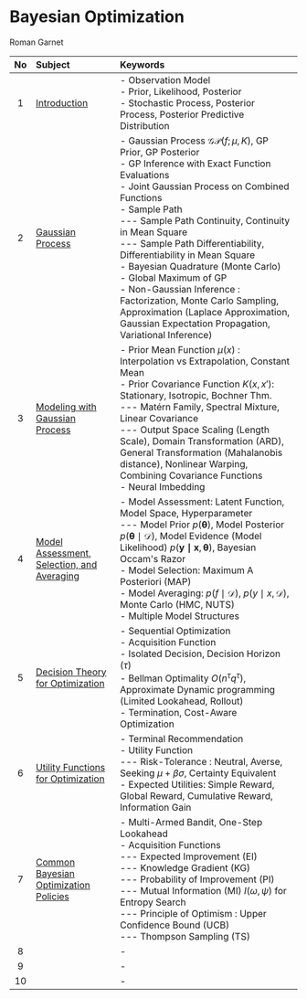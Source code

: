 # Bayesian Optimization 
Roman Garnet


|No|Subject|Keywords|
|:-:|:-|:-|
| 1|[Introduction](./notes/01.md)|- Observation Model <br> - Prior, Likelihood, Posterior <br> - Stochastic Process, Posterior Process, Posterior Predictive Distribution|
| 2|[Gaussian Process](./notes/02.md)|- Gaussian Process $`\mathcal{GP}(f;\mu,K)`$, GP Prior, GP Posterior <br> - GP Inference with Exact Function Evaluations <br> - Joint Gaussian Process on Combined Functions <br> - Sample Path <br> --- Sample Path Continuity, Continuity in Mean Square <br> --- Sample Path Differentiability, Differentiability in Mean Square <br> - Bayesian Quadrature (Monte Carlo) <br> - Global Maximum of GP <br> - Non-Gaussian Inference : Factorization, Monte Carlo Sampling, Approximation (Laplace Approximation, Gaussian Expectation Propagation, Variational Inference)|
| 3|[Modeling with Gaussian Process](./notes/03.md)|- Prior Mean Function $`\mu(x)`$ : Interpolation vs Extrapolation, Constant Mean <br> - Prior Covariance Function $`K(x,x')`$: Stationary, Isotropic, Bochner Thm. <br> --- Matérn Family, Spectral Mixture, Linear Covariance <br> --- Output Space Scaling (Length Scale), Domain Transformation (ARD), General Transformation (Mahalanobis distance), Nonlinear Warping, Combining Covariance Functions <br> - Neural Imbedding|
| 4|[Model Assessment, Selection, and Averaging](./notes/04.md)|- Model Assessment: Latent Function, Model Space, Hyperparameter <br> --- Model Prior $`p(\boldsymbol{\theta})`$, Model Posterior $`p(\boldsymbol{\theta}\mid\mathcal{D})`$, Model Evidence (Model Likelihood) $`p(\mathbf{y\mid x},\boldsymbol{\theta})`$, Bayesian Occam's Razor <br> - Model Selection: Maximum A Posteriori (MAP) <br> - Model Averaging: $`p(f\mid\mathcal{D})`$, $`p(y\mid x,\mathcal{D})`$, Monte Carlo (HMC, NUTS) <br> - Multiple Model Structures|
| 5|[Decision Theory for Optimization](./notes/05.md)|- Sequential Optimization <br> - Acquisition Function <br> - Isolated Decision, Decision Horizon $`(\tau)`$ <br> - Bellman Optimality $`O(n^\tau q^\tau)`$, Approximate Dynamic programming (Limited Lookahead, Rollout) <br> - Termination, Cost-Aware Optimization|
| 6|[Utility Functions for Optimization](./notes/06.md)|- Terminal Recommendation <br> - Utility Function <br> --- Risk-Tolerance : Neutral, Averse, Seeking $`\mu+\beta\sigma`$, Certainty Equivalent <br> - Expected Utilities: Simple Reward, Global Reward, Cumulative Reward, Information Gain|
| 7|[Common Bayesian Optimization Policies](./notes/07.md)|- Multi-Armed Bandit, One-Step Lookahead <br> - Acquisition Functions <br> --- Expected Improvement (EI) <br> --- Knowledge Gradient (KG) <br> --- Probability of Improvement (PI) <br> --- Mutual Information (MI) $`I(\omega,\psi)`$ for Entropy Search <br> --- Principle of Optimism : Upper Confidence Bound (UCB) <br> --- Thompson Sampling (TS)|
| 8|[]()|- |
| 9|[]()|- |
|10|[]()|- |